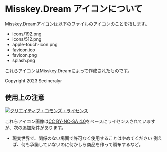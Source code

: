 # Misskey.Dream アイコンについて

Misskey.Dreamアイコンは以下のファイルのアイコンのことを指します。

* icons/192.png
* icons/512.png
* apple-touch-icon.png
* favicon.ico
* favicon.png
* splash.png

これらアイコンはMisskey.Dreamによって作成されたものです。

Copyright 2023 Secineralyr

## 使用上の注意

<a rel="license" href="http://creativecommons.org/licenses/by-nc-sa/4.0/"><img alt="クリエイティブ・コモンズ・ライセンス" style="border-width:0" src="https://i.creativecommons.org/l/by-nc-sa/4.0/88x31.png" /></a>

これらアイコン画像は[CC BY-NC-SA 4.0](http://creativecommons.org/licenses/by-nc-sa/4.0/)をベースにライセンスされていますが、次の追加条件があります。

* 現実世界で、関係のない場面で許可なく使用することはやめてください
  例えば、何も承諾していないのに何かしら商品を作って頒布するなど。
